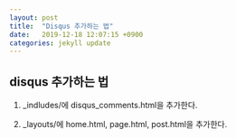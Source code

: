 ```yaml
---
layout: post
title:  "Disqus 추가하는 법"
date:   2019-12-18 12:07:15 +0900
categories: jekyll update
---
```


## disqus 추가하는 법

1. _indludes/에 disqus_comments.html을 추가한다.


2. _layouts/에 home.html, page.html, post.html을 추가한다. 